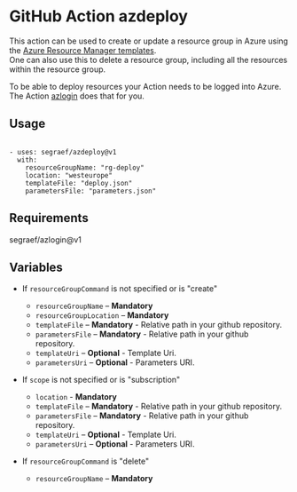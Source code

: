 # GitHub Action azdeploy

This action can be used to create or update a resource group in Azure using the [Azure Resource Manager templates](https://azure.microsoft.com/en-in/documentation/articles/resource-group-template-deploy/).<br>
One can also use this to delete a resource group, including all the resources within the resource group.

To be able to deploy resources your Action needs to be logged into Azure. The Action [azlogin](https://github.com/segraef/azlogin) does that for you.

## Usage

```

- uses: segraef/azdeploy@v1
  with:
    resourceGroupName: "rg-deploy"
    location: "westeurope"
    templateFile: "deploy.json"
    parametersFile: "parameters.json"

```

## Requirements

segraef/azlogin@v1

## Variables

- If `resourceGroupCommand` is not specified or is "create"
  - `resourceGroupName` – **Mandatory**
  - `resourceGroupLocation` – **Mandatory**
  - `templateFile` – **Mandatory** - Relative path in your github repository.
  - `parametersFile` – **Mandatory** - Relative path in your github repository.
  - `templateUri` – **Optional** - Template Uri.
  - `parametersUri` – **Optional** - Parameters URI.

- If `scope` is not specified or is "subscription"
  - `location` - **Mandatory**
  - `templateFile` – **Mandatory** - Relative path in your github repository.
  - `parametersFile` – **Mandatory** - Relative path in your github repository.
  - `templateUri` – **Optional** - Template Uri.
  - `parametersUri` – **Optional** - Parameters URI.

-  If `resourceGroupCommand` is "delete"
   - `resourceGroupName` – **Mandatory**